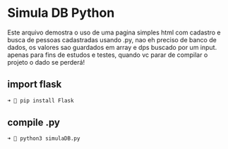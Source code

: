 # Simula DB Python

Este arquivo demostra o uso de uma pagina simples  html com cadastro e busca de pessoas cadastradas
usando .py, nao eh preciso de banco de dados, os valores sao guardados em array 
e dps buscado por um input. apenas para fins de estudos e testes, quando vc parar de compilar o projeto o dado se perderá!

## import flask  
```bash
➜ 💫 pip install Flask    
```

## compile .py
```bash 
➜ 💫 python3 simulaDB.py  
```
